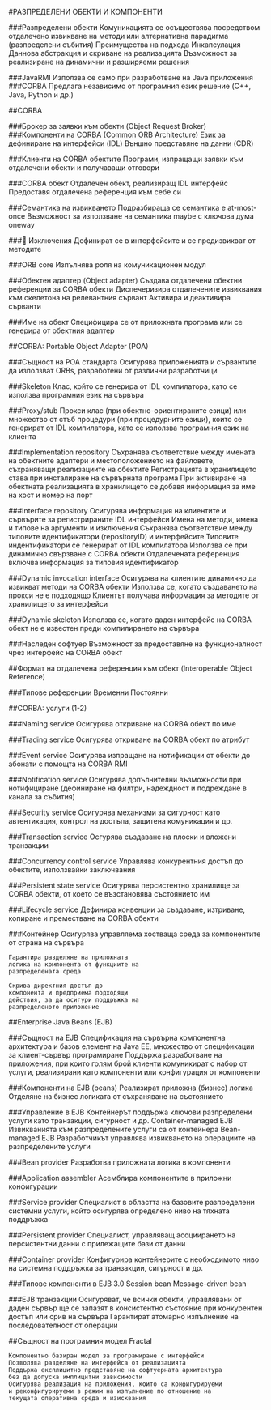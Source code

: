 #РАЗПРЕДЕЛЕНИ ОБЕКТИ И КОМПОНЕНТИ

###Разпределени обекти
	Комуникацията се осъществява посредством отдалечено
	извикване на методи или алтернативна парадигма (разпределени
	събития)
	Преимущества на подхода
		Инкапсулация
		Даннова абстракция и скриване на реализацията
		Възможност за реализиране на динамични и разширяеми решения
		
###JavaRMI
	Използва се само при разработване на Java приложения
###CORBA
	Предлага независимо от програмния език решение (C++, Java, Python и др.)
	
##CORBA

###Брокер за заявки към обекти (Object Request Broker)
###Компоненти на CORBA (Common ORB Architecture)
	Език за дефиниране на интерфейси (IDL)
	Външно представяне на данни (CDR)

###Клиенти на CORBA обектите
	Програми, изпращащи заявки към отдалечени обекти и
	получаващи отговори

###CORBA обект
	Отдалечен обект, реализиращ IDL интерфейс
	Предоставя отдалечена референция към себе си
	
###Семантика на извикването
	Подразбираща се семантика е at-most-once
	Възможност за използване на семантика maybe с ключова дума
	oneway

### Изключения
	Дефинират се в интерфейсите и се предизвикват от методите

###ORB core
	Изпълнява роля на комуникационен модул

###Обектен адаптер (Object adapter)
	Създава отдалечени обектни референции за CORBA обекти
	Диспечеризира отдалечените извиквания към скелетона на релевантния
	сървант
	Активира и деактивира сърванти
	
###Име на обект
	Специфицира се от приложната програма или се генерира от обектния
	адаптер

##CORBA: Portable Object Adapter (POA)

###Същност на POA стандарта
	Осигурява приложенията и сървантите да използват ORBs, разработени от
	различни разработчици
	
###Skeleton
	Клас, който се генерира от IDL компилатора, като се използва
	програмния език на сървъра

###Proxy/stub
	Прокси клас (при обектно-ориентираните езици) или множество от
	стъб процедури (при процедурните езици), които се генерират от IDL
	компилатора, като се използва програмния език на клиента

###Implementation repository
	Съхранява съответствие между имената на обектните адаптери и
	местоположението на файловете, съхраняващи реализациите на
	обектите
	Регистрацията в хранилището става при инсталиране на сървърната
	програма
	При активиране на обектната реализацията в хранилището се добавя
	информация за име на хост и номер на порт
	
###Interface repository
	Осигурява информация на клиентите и сървърите за регистрираните IDL
	интерфейси
	Имена на методи, имена и типове на аргументи и изключения
	Съхранява съответствие между типовите идентификатори (repositoryID) и
	интерфейсите
	Типовите индентификатори се генерират от IDL компилатора
	Използва се при динамично свързване с CORBA обекти
	Отдалечената референция включва информация за типовия идентификатор

###Dynamic invocation interface
	Осигурява на клиентите динамично да извикват методи на CORBA обекти
	Използва се, когато създаването на прокси не е подходящо
	Клиентът получава информация за методите от хранилището за интерфейси
	
###Dynamic skeleton
	Използва се, когато даден интерфейс на CORBA обект не е известен преди
	компилирането на сървъра

###Наследен софтуер
	Възможност за предоставяне на функционалност чрез интерфейс на CORBA
	обект

##Формат на отдалечена референция към обект (Interoperable Object Reference)

###Типове референции
	Временни
	Постоянни

##CORBA: услуги (1-2)

###Naming service
	Осигурява откриване на CORBA обект по име

###Trading service
	Осигурява откриване на CORBA обект по атрибут

###Event service
	Осигурява изпращане на нотификации от обекти до абонати с
	помощта на CORBA RMI

###Notification service
	Осигурява допълнителни възможности при нотифициране
	(дефиниране на филтри, надеждност и подреждане в канала за
	събития)

###Security service
	Осигурява механизми за сигурност като автентикация, контрол на
	достъпа, защитена комуникация и др.
	
###Transaction service
	Осгурява създаване на плоски и вложени транзакции	
	
###Concurrency control service
	Управлява конкурентния достъп до обектите, използвайки
	заключвания

###Persistent state service
	Осигурява персистентно хранилище за CORBA обекти, от което се
	възстановява състоянието им

###Lifecycle service
	Дефинира конвенции за създаване, изтриване, копиране и
	преместване на CORBA обекти

###Контейнер
	Осигурява управляема хостваща среда
	за компонентите от страна на сървъра
	
	Гарантира разделяне на приложната
	логика на компонента от функциите на
	разпределената среда
	
	Скрива директния достъп до
	компонента и предприема подходящи
	действия, за да осигури поддръжка на
	разпределеното приложение

##Enterprise Java Beans (EJB)

###Същност на EJB
	Спецификация на сървърна компонентна архитектура и базов
	елемент на Java EE, множество от спецификации за клиент-сървър
	програмиране
	Поддържа разработване на приложения, при които голям брой
	клиенти комуникират с набор от услуги, реализирани като
	компоненти или конфигурация от компоненти

###Компоненти на EJB (beans)
	Реализират приложна (бизнес) логика
	Отделяне на бизнес логиката от съхраняване на състоянието

###Управление в EJB
	Контейнерът поддържа ключови разпределени услуги като
	транзакции, сигурност и др.
	Container-managed EJB
	Извикванията към разпределените услуги са от контейнера
	Bean-managed EJB
	Разработчикът управлява извикването на операциите на разпределените услуги

###Bean provider
	Разработва приложната логика в компоненти

###Application assembler
	Асемблира компонентите в приложни конфигурации

###Service provider
	Специалист в областта на базовите разпределени системни услуги,
	който осигурява определено ниво на тяхната поддръжка

###Persistent provider
	Специалист, управляващ асоциирането на персистентни данни с
	прилежащите бази от данни 

###Container provider
	Конфигурира контейнерите с необходимото ниво на системна
	поддръжка за транзакции, сигурност и др.
	
###Типове компоненти в EJB 3.0
	Session bean
	Message-driven bean

###EJB транзакции
	Осигуряват, че всички обекти, управлявани от даден сървър ще се
	запазят в консистентно състояние при конкурентен достъп или срив
	на сървъра
	Гарантират атомарно изпълнение на последователност от операции

##Същност на програмния модел Fractal

	Компонентно базиран модел за програмиране с интерфейси
	Позволява разделяне на интерфейса от реализацията
	Поддържа експлицитно представяне на софтуерната архитектура
	без да допуска имплицитни зависимости
	Осигурява реализация на приложения, които са конфигурируеми
	и реконфигурируеми в режим на изпълнение по отношение на
	текущата оперативна среда и изисквания
	
